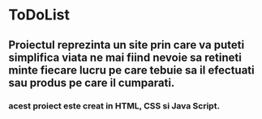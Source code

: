# ToDoList
## Proiectul reprezinta un site prin care va puteti simplifica viata ne mai fiind nevoie sa retineti minte fiecare lucru pe care tebuie sa il efectuati sau produs pe care il cumparati.
### acest proiect este creat in **HTML**, **CSS** si **Java Script**.
